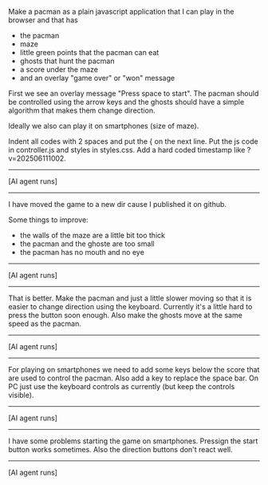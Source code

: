 
Make a pacman as a plain javascript application that I can play in the browser and that has

- the pacman
- maze
- little green points that the pacman can eat
- ghosts that hunt the pacman
- a score under the maze
- and an overlay "game over" or "won" message

First we see an overlay message "Press space to start". The pacman should be controlled using the arrow keys and the ghosts should have a simple algorithm that makes them change direction.

Ideally we also can play it on smartphones (size of maze).

Indent all codes with 2 spaces and put the { on the next line. Put the js code in controller.js and styles in styles.css. Add a hard coded timestamp like ?v=202506111002.

---------------------------------------------------------------

[AI agent runs]

---------------------------------------------------------------

I have moved the game to a new dir cause I published it on github.

Some things to improve:

- the walls of the maze are a little bit too thick
- the pacman and the ghoste are too small
- the pacman has no mouth and no eye

---------------------------------------------------------------

[AI agent runs]

---------------------------------------------------------------

That is better. Make the pacman and just a little slower moving so that it is easier to change direction using the keyboard. Currently it's a little hard to press the button soon enough. Also make the ghosts move at the same speed as the pacman.

---------------------------------------------------------------

[AI agent runs]

---------------------------------------------------------------

For playing on smartphones we need to add some keys below the score that are used to control the pacman. Also add a key to replace the space bar. On PC just use the keyboard controls as currently (but keep the controls visible).

---------------------------------------------------------------

[AI agent runs]

---------------------------------------------------------------

I have some problems starting the game on smartphones. Pressign the start button works sometimes. Also the direction buttons don't react well.

---------------------------------------------------------------

[AI agent runs]
